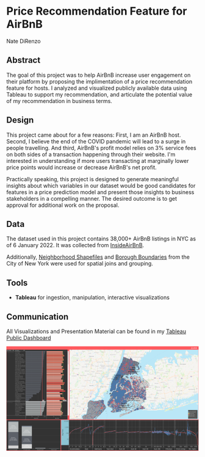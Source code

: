 # Price Recommendation Feature for AirBnB
Nate DiRenzo

## Abstract
The goal of this project was to help AirBnB increase user engagement on their platform by proposing the implimentation of a price recommendation feature for hosts. I analyzed and visualized publicly available data using Tableau to support my recommendation, and articulate the potential value of my recommendation in business terms.

## Design
This project came about for a few reasons: First, I am an AirBnB host. Second, I believe the end of the COVID pandemic will lead to a surge in people travelling. And third, AirBnB's profit model relies on 3% service fees on both sides of a transaction happening through their website. I'm interested in understanding if more users transacting at marginally lower price points would increase or decrease AirBnB's net profit.

Practically speaking, this project is designed to generate meaningful insights about which variables in our dataset would be good candidates for features in a price prediction model and present those insights to business stakeholders in a compelling manner. The desired outcome is to get approval for additional work on the proposal.

## Data
The dataset used in this project contains 38,000+ AirBnB listings in NYC as of 6 January 2022. It was collected from [InsideAirBnB](http://insideairbnb.com/get-the-data.html).

Additionally, [Neighborhood Shapefiles](https://www1.nyc.gov/site/planning/data-maps/open-data/census-download-metadata.page) and [Borough Boundaries](https://data.cityofnewyork.us/City-Government/Borough-Boundaries/tqmj-j8zm) from the City of New York were used for spatial joins and grouping.

## Tools
- **Tableau** for ingestion, manipulation, interactive visualizations

## Communication
All Visualizations and Presentation Material can be found in my [Tableau Public Dashboard](https://public.tableau.com/app/profile/nate.direnzo/viz/NYCAirBnBWorkbook/Presentation)

<img src="dashboard.png" width=1000>
